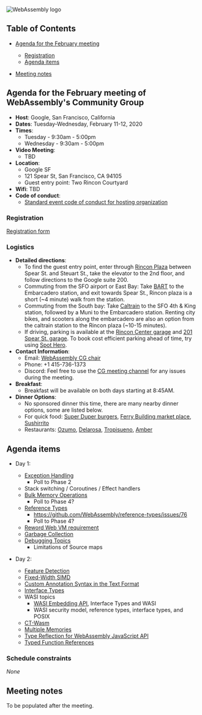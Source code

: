 ![WebAssembly logo](/images/WebAssembly.png)

## Table of Contents

* [Agenda for the February meeting](#agenda-for-the-february-meeting-of-webassemblys-community-group)
    
   * [Registration](#registration)
   * [Agenda items](#agenda-items)

* [Meeting notes](#meeting-notes)


## Agenda for the February meeting of WebAssembly's Community Group

- **Host**: Google, San Francisco, California
- **Dates**: Tuesday-Wednesday, February 11-12, 2020
- **Times**:
    - Tuesday - 9:30am - 5:00pm
    - Wednesday - 9:30am - 5:00pm
- **Video Meeting**:
    - TBD
- **Location**:
    - Google SF
    - 121 Spear St, San Francisco, CA 94105
    - Guest entry point: Two Rincon Courtyard 
- **Wifi**: TBD
- **Code of conduct**:
    - [Standard event code of conduct for hosting organization](https://webengineshackfest.org/2019/#coc)

### Registration

[Registration form](https://forms.gle/Jw2ABpjKBpwhktE88)

### Logistics
 - **Detailed directions**:
   - To find the guest entry point, enter through [Rincon Plaza](https://www.google.com/maps/place/Rincon+Plaza/@37.7918452,-122.393054,19.38z/data=!4m5!3m4!1s0x8085806501256341:0xd2925591bdb82d02!8m2!3d37.7921129!4d-122.392701) between Spear St. and Steuart St., take the elevator to the 2nd floor, and follow directions to the Google suite 200. 
   - Commuting from the SFO airport or East Bay: Take [BART](https://www.bart.gov/planner) to the Embarcadero station, and exit towards Spear St., Rincon plaza is a short (~4 minute) walk from the station. 
   - Commuting from the South bay: Take [Caltrain](http://www.caltrain.com/main.html) to the SFO 4th & King station, followed by a Muni to the Embarcadero station. Renting city bikes, and scooters along the embarcadero are also an option from the caltrain station to the Rincon plaza (~10-15 minutes).
   - If driving, parking is available at the [Rincon Center garage](https://www.parkme.com/lot/28916/rincon-center-san-francisco-ca) and [201 Spear St. garage](https://www.parkme.com/lot/79009/201-spear-st). To book cost efficient parking ahead of time, try using [Spot Hero](https://spothero.com/).
- **Contact Information**:
  - Email: [WebAssembly CG chair](mailto:webassembly-cg-chair@chromium.org)
  - Phone: +1 415-736-1373
  - Discord: Feel free to use the [CG meeting channel](https://discord.gg/vXgyKzy) for any issues during the meeting. 
- **Breakfast**:
  - Breakfast will be available on both days starting at 8:45AM.
- **Dinner Options**:
  - No sponsored dinner this time, there are many nearby dinner options, some are listed below. 
  - For quick food: [Super Duper burgers](https://goo.gl/maps/KqQZGFGUMrUeUJ269), [Ferry Building market place](https://goo.gl/maps/akKwbRqBafJR1B3SA), [Sushirrito](https://goo.gl/maps/DgCkooDgzJD2JdLj8)
  - Restaurants: [Ozumo](https://g.page/OzumoSanFrancisco?share), [Delarosa](https://goo.gl/maps/cmY5yA4kMDU3PCFP7), [Tropisueno](https://g.page/tropisueno?share), [Amber](https://goo.gl/maps/6auUT1zUE1EviLx16)
  
## Agenda items

 - Day 1:
   - [Exception Handling](https://github.com/WebAssembly/exception-handling) 
     - Poll to Phase 2
   - Stack switching / Coroutines / Effect handlers
   - [Bulk Memory Operations](https://github.com/WebAssembly/bulk-memory-operations)
     - Poll to Phase 4? 
   - [Reference Types](https://github.com/WebAssembly/reference-types)
     - https://github.com/WebAssembly/reference-types/issues/76
     - Poll to Phase 4?
   - [Reword Web VM requirement](https://github.com/WebAssembly/meetings/issues/350)
   - [Garbage Collection](https://github.com/WebAssembly/gc)
   - [Debugging Topics](https://github.com/WebAssembly/debugging/issues)
     - Limitations of Source maps

- Day 2:
  - [Feature Detection](https://github.com/WebAssembly/feature-detection) 
  - [Fixed-Width SIMD](https://github.com/webassembly/simd)
  - [Custom Annotation Syntax in the Text Format](https://github.com/WebAssembly/annotations)
  - [Interface Types](https://github.com/WebAssembly/interface-types) 
  - WASI topics
    - [WASI Embedding API](https://github.com/WebAssembly/WASI/issues/149), Interface Types and WASI
    - WASI security model, reference types, interface types, and POSIX
  - [CT-Wasm](https://github.com/PLSysSec/ct-wasm)
  - [Multiple Memories](https://github.com/WebAssembly/multi-memory)
  - [Type Reflection for WebAssembly JavaScript API](https://github.com/WebAssembly/js-types)
  - [Typed Function References](https://github.com/WebAssembly/function-references/issues)
 
### Schedule constraints

*None*

## Meeting notes
To be populated after the meeting.
